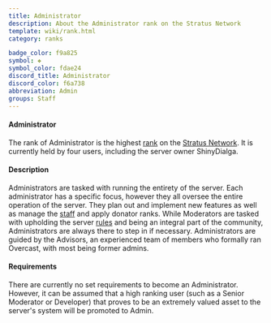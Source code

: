 ```yaml
---
title: Administrator
description: About the Administrator rank on the Stratus Network
template: wiki/rank.html
category: ranks

badge_color: f9a825
symbol: ❖
symbol_color: fdae24
discord_title: Administrator
discord_color: f6a738
abbreviation: Admin
groups: Staff
---
```


#### Administrator

The rank of Administrator is the highest [rank](ranks) on the [Stratus Network](/stratus.network). It is currently held by four users, including the server owner ShinyDialga.

#### Description

Administrators are tasked with running the entirety of the server. Each administrator has a specific focus, however they all oversee the entire operation of the server. They plan out and implement new features as well as manage the [staff](/stratus.network/staff) and apply donator ranks. While Moderators are tasked with upholding the server [rules](/http://stratus.network/rules/en) and being an integral part of the community, Administrators are always there to step in if necessary. Administrators are guided by the Advisors, an experienced team of members who formally ran Overcast, with most being former admins.

#### Requirements

There are currently no set requirements to become an Administrator. However, it can be assumed that a high ranking user (such as a Senior Moderator or Developer) that proves to be an extremely valued asset to the server's system will be promoted to Admin.
